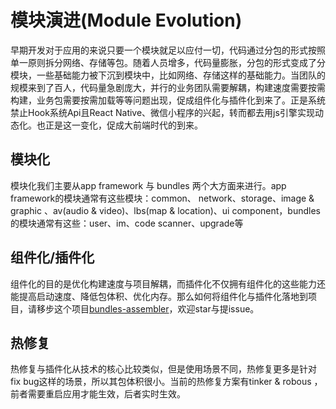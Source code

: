 # 模块演进(Module Evolution)

早期开发对于应用的来说只要一个模块就足以应付一切，代码通过分包的形式按照单一原则拆分网络、存储等包。随着人员增多，代码量膨胀，分包的形式变成了分模块，一些基础能力被下沉到模块中，比如网络、存储这样的基础能力。当团队的规模来到了百人，代码量急剧庞大，并行的业务团队需要解耦，构建速度需要按需构建，业务包需要按需加载等等问题出现，促成组件化与插件化到来了。正是系统禁止Hook系统Api且React Native、微信小程序的兴起，转而都去用js引擎实现动态化。也正是这一变化，促成大前端时代的到来。


## 模块化
模块化我们主要从app framework 与 bundles 两个大方面来进行。app framework的模块通常有这些模块：common、 network、storage、image & graphic 、av(audio & video)、lbs(map & location)、ui component，bundles的模块通常有这些：user、im、code scanner、upgrade等

## 组件化/插件化
组件化的目的是优化构建速度与项目解耦，而插件化不仅拥有组件化的这些能力还能提高启动速度、降低包体积、优化内存。那么如何将组件化与插件化落地到项目，请移步这个项目[bundles-assembler](https://github.com/electrolyteJ/bundles-assembler)，欢迎star与提issue。

## 热修复
热修复与插件化从技术的核心比较类似，但是使用场景不同，热修复更多是针对fix bug这样的场景，所以其包体积很小。当前的热修复方案有tinker & robous ，前者需要重启应用才能生效，后者实时生效。



